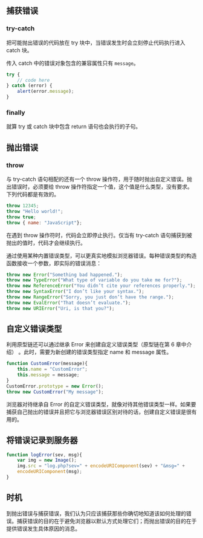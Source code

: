 ## 捕获错误

### try-catch

把可能抛出错误的代码放在 try 块中，当错误发生时会立刻停止代码执行进入 catch 块。

传入 catch 中的错误对象包含的兼容属性只有 `message`。

```js
try {
    // code here
} catch (error) {
    alert(error.message);
}
```

### finally

就算 try 或 catch 块中包含 return 语句也会执行的子句。

## 抛出错误

### throw

与 try-catch 语句相配的还有一个 throw 操作符，用于随时抛出自定义错误。抛出错误时，必须要给 throw 操作符指定一个值，这个值是什么类型，没有要求。下列代码都是有效的。

```js
throw 12345;
throw "Hello world!";
throw true;
throw { name: "JavaScript"};
```

在遇到 throw 操作符时，代码会立即停止执行。仅当有 try-catch 语句捕获到被抛出的值时，代码才会继续执行。

通过使用某种内置错误类型，可以更真实地模拟浏览器错误。每种错误类型的构造函数接收一个参数，即实际的错误消息：

```js
throw new Error("Something bad happened.");
throw new TypeError("What type of variable do you take me for?");
throw new ReferenceError("You didn’t cite your references properly.");
throw new SyntaxError("I don’t like your syntax.");
throw new RangeError("Sorry, you just don’t have the range.");
throw new EvalError("That doesn’t evaluate.");
throw new URIError("Uri, is that you?");
```

## 自定义错误类型

利用原型链还可以通过继承 Error 来创建自定义错误类型（原型链在第 6 章中介绍） 。此时，需要为新创建的错误类型指定 name 和 message 属性。

```js
function CustomError(message){
    this.name = "CustomError";
    this.message = message;
}
CustomError.prototype = new Error();
throw new CustomError("My message");
```

浏览器对待继承自 Error 的自定义错误类型，就像对待其他错误类型一样。如果要捕获自己抛出的错误并且把它与浏览器错误区别对待的话，创建自定义错误是很有用的。

## 将错误记录到服务器

```js
function logError(sev, msg){
    var img = new Image();
    img.src = "log.php?sev=" + encodeURIComponent(sev) + "&msg=" +
    encodeURIComponent(msg);
}
```

## 时机

到抛出错误与捕获错误，我们认为只应该捕获那些你确切地知道该如何处理的错误。捕获错误的目的在于避免浏览器以默认方式处理它们；而抛出错误的目的在于提供错误发生具体原因的消息。
